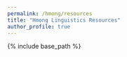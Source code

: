 ```yaml
---
permalink: /hmong/resources
title: "Hmong Linguistics Resources"
author_profile: true
---
```


{% include base_path %}


